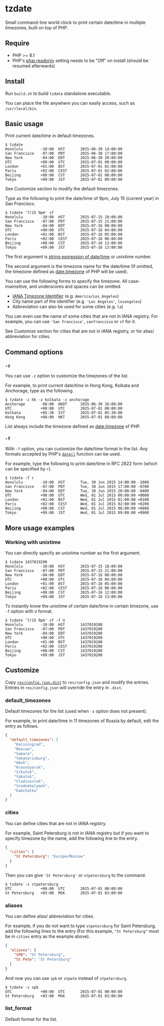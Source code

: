 # tzdate

Small command-line world clock to print certain date/time in multiple timezones, built on top of PHP.

## Require

- PHP >= 8.1
- PHP's [phar.readonly](http://php.net/phar.configuration#ini.phar.readonly) setting needs to be "Off" on install (should be resumed afterwards)

## Install

Run `build.sh` to build `tzdate` standalone executable.

You can place the file anywhere you can easily access, such as `/usr/local/bin`.

## Basic usage

Print current date/time in default timezones.

```
$ tzdate
Honolulu        -10:00  HST       2015-06-30 14:00:00
San Francisco   -07:00  PDT       2015-06-30 17:00:00
New York        -04:00  EDT       2015-06-30 20:00:00
UTC             +00:00  UTC       2015-07-01 00:00:00
London          +01:00  BST       2015-07-01 01:00:00
Paris           +02:00  CEST      2015-07-01 02:00:00
Beijing         +08:00  CST       2015-07-01 08:00:00
Tokyo           +09:00  JST       2015-07-01 09:00:00
```

See Customize section to modify the default timezones.

Type as the following to print the date/time of 9pm, July 15 (current year) in San Francisco.

```
$ tzdate '7/15 9pm' sf
Honolulu        -10:00  HST       2015-07-15 18:00:00
San Francisco   -07:00  PDT       2015-07-15 21:00:00
New York        -04:00  EDT       2015-07-16 00:00:00
UTC             +00:00  UTC       2015-07-16 04:00:00
London          +01:00  BST       2015-07-16 05:00:00
Paris           +02:00  CEST      2015-07-16 06:00:00
Beijing         +08:00  CST       2015-07-16 12:00:00
Tokyo           +09:00  JST       2015-07-16 13:00:00
```

The first argument is [string expression of date/time](http://php.net/datetime.formats) or unixtime number.

The second argument is the timezone name for the date/time
(If omitted, the timezone defined as [date.timezone](http://php.net/datetime.configuration#ini.date.timezone) of PHP will be used).

You can use the following forms to specify the timezone. All case-insensitive, and underscores and spaces can be omitted.

* [IANA Timezone Identifier](http://php.net/timezones) (e.g. `America/Los_Angeles`)
* City name part of the identifier (e.g. `'Los Angeles'`, `losangeles`)
* Abbreviation can also be used for some cities (e.g. `la`)

You can even use the name of some cities that are not in IANA registry.
For example, you can use `'San Francisco'`, `sanfrancisco` or `sf` for it.

See Customize section for cities that are not in IANA registry, or for alias/ abbreviation for cities.

## Command options

### `-z`

You can use `-z` option to customize the timezones of the list.

For example, to print current date/time in Hong Kong, Kolkata and Anchorage, type as the following.

```
$ tzdate -z hk -z kolkata -z anchorage
Anchorage       -08:00  AKDT      2015-06-30 16:00:00
UTC             +00:00  UTC       2015-07-01 00:00:00
Kolkata         +05:30  IST       2015-07-01 05:30:00
Hong Kong       +08:00  HKT       2015-07-01 08:00:00
```

List always include the timezone defined as [date.timezone](http://php.net/datetime.configuration#ini.date.timezone) of PHP.

### `-f`

With `-f` option, you can customize the date/time format in the list.
Any formats accepted by PHP's [`date()`](http://php.net/date) function can be used.

For example, type the following to print date/time in RFC 2822 form (which can be specified by `r`).

```
$ tzdate -f r
Honolulu        -10:00  HST       Tue, 30 Jun 2015 14:00:00 -1000
San Francisco   -07:00  PDT       Tue, 30 Jun 2015 17:00:00 -0700
New York        -04:00  EDT       Tue, 30 Jun 2015 20:00:00 -0400
UTC             +00:00  UTC       Wed, 01 Jul 2015 00:00:00 +0000
London          +01:00  BST       Wed, 01 Jul 2015 01:00:00 +0100
Paris           +02:00  CEST      Wed, 01 Jul 2015 02:00:00 +0200
Beijing         +08:00  CST       Wed, 01 Jul 2015 08:00:00 +0800
Tokyo           +09:00  JST       Wed, 01 Jul 2015 09:00:00 +0900
```

## More usage examples

### Working with unixtime

You can directly specify an unixtime number as the first argument.

```
$ tzdate 1437019200
Honolulu        -10:00  HST       2015-07-15 18:00:00
San Francisco   -07:00  PDT       2015-07-15 21:00:00
New York        -04:00  EDT       2015-07-16 00:00:00
UTC             +00:00  UTC       2015-07-16 04:00:00
London          +01:00  BST       2015-07-16 05:00:00
Paris           +02:00  CEST      2015-07-16 06:00:00
Beijing         +08:00  CST       2015-07-16 12:00:00
Tokyo           +09:00  JST       2015-07-16 13:00:00
```

To instantly know the unixtime of certain date/time in certain timezone, use `-f` option with `U` format.

```
$ tzdate '7/15 9pm' sf -f U
Honolulu        -10:00  HST       1437019200
San Francisco   -07:00  PDT       1437019200
New York        -04:00  EDT       1437019200
UTC             +00:00  UTC       1437019200
London          +01:00  BST       1437019200
Paris           +02:00  CEST      1437019200
Beijing         +08:00  CST       1437019200
Tokyo           +09:00  JST       1437019200
```

## Customize

Copy [`res/config.json.dist`](https://github.com/tisogawa/tzdate/blob/master/res/config.json.dist) to `res/config.json`
and modify the entries. Entries in `res/config.json` will override the entry in `.dist`.

### default_timezones

Default timezones for the list (used when `-z` option does not present).

For example, to print date/time in 11 timezones of Russia by default, edit the entry as follows.

```json
{
  "default_timezones": [
    "Kaliningrad",
    "Moscow",
    "Samara",
    "Yekaterinburg",
    "Omsk",
    "Krasnoyarsk",
    "Irkutsk",
    "Yakutsk",
    "Vladivostok",
    "Srednekolymsk",
    "Kamchatka"
  ]
}
```

### cities

You can define cities that are not in IANA registry.

For example, Saint Petersburg is not in IANA registry but if you want to specify timezone by the name,
add the following line to the entry.

```json
{
  "cities": {
    "St Petersburg": "Europe/Moscow"
  }
}
```

Then you can give `'St Petersburg'` or `stpetersburg` to the command.

```
$ tzdate -z stpetersburg
UTC             +00:00  UTC       2015-07-01 00:00:00
St Petersburg   +03:00  MSK       2015-07-01 03:00:00
```

### aliases

You can define alias/ abbreviation for cities.

For example, if you do not want to type `stpetersburg` for Saint Petersburg,
add the following lines to the entry (For this example, `"St Petersburg"` must be in `cities` entry as the example above).

```json
{
  "aliases": {
    "SPB": "St Petersburg",
    "St Pete": "St Petersburg"
  }
}
```

And now you can use `spb` or `stpete` instead of `stpetersburg`.

```
$ tzdate -z spb
UTC             +00:00  UTC       2015-07-01 00:00:00
St Petersburg   +03:00  MSK       2015-07-01 03:00:00
```

### list_format

Default format for the list.
